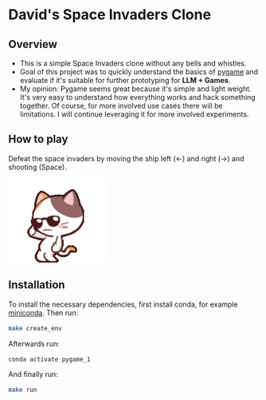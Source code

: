 # David's Space Invaders Clone

## Overview

- This is a simple Space Invaders clone without any bells and whistles.
- Goal of this project was to quickly understand the basics of [pygame](https://www.pygame.org/) and evaluate if it's suitable for further prototyping for **LLM + Games**.
- My opinion: Pygame seems great because it's simple and light weight. It's very easy to understand how everything works and hack something together. Of course, for more involved use cases there will be limitations. I will continue leveraging it for more involved experiments.

## How to play

Defeat the space invaders by moving the ship left (←) and right (→) and shooting (Space).

![Project Demo](./animated_gif.gif)

## Installation

To install the necessary dependencies, first install conda, for example [miniconda](https://docs.anaconda.com/free/miniconda/). Then run:

```bash
make create_env
```

Afterwards run:

```bash
conda activate pygame_1
```

And finally run:

```bash
make run
```
